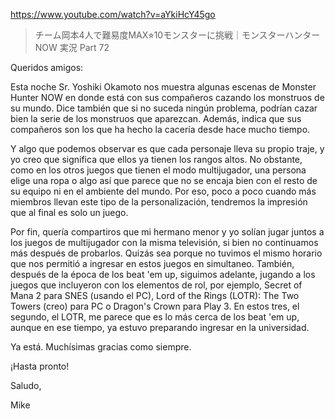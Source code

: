 https://www.youtube.com/watch?v=aYkiHcY45go

> チーム岡本4人で難易度MAX⭐︎10モンスターに挑戦｜モンスターハンターNOW 実況 Part 72

Queridos amigos:

Esta noche Sr. Yoshiki Okamoto nos muestra algunas escenas de Monster Hunter NOW en donde está con sus compañeros cazando los monstruos de su mundo. Dice también que si no suceda ningún problema, podrían cazar bien la serie de los monstruos que aparezcan. Además, indica que sus compañeros son los que ha hecho la cacería desde hace mucho tiempo.

Y algo que podemos observar es que cada personaje lleva su propio traje, y yo creo que significa que ellos ya tienen los rangos altos. No obstante, como en los otros juegos que tienen el modo multijugador, una persona elige una ropa o algo así que parece que no se encaja bien con el resto de su equipo ni en el ambiente del mundo. Por eso, poco a poco cuando más miembros llevan este tipo de la personalización, tendremos la impresión que al final es solo un juego.

Por fin, quería compartiros que mi hermano menor y yo solían jugar juntos a los juegos de multijugador con la misma televisión, si bien no continuamos más después de probarlos. Quizás sea porque no tuvimos el mismo horario que nos permitió a ingresar en estos juegos en simultaneo. También, después de la época de los beat 'em up, siguimos adelante, jugando a los juegos que incluyeron con los elementos de rol, por ejemplo, Secret of Mana 2 para SNES (usando el PC), Lord of the Rings (LOTR): The Two Towers (creo) para PC o Dragon's Crown para Play 3. En estos tres, el segundo, el LOTR, me parece que es lo más cerca de los beat 'em up, aunque en ese tiempo, ya estuvo preparando ingresar en la universidad.

Ya está. Muchísimas gracias como siempre.

¡Hasta pronto!

Saludo,

Mike
